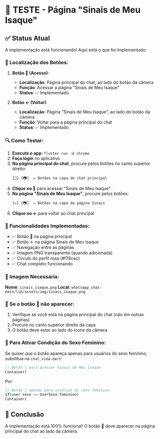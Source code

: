 # 🧪 TESTE - Página "Sinais de Meu Isaque"

## ✅ Status Atual

A implementação está funcionando! Aqui está o que foi implementado:

### 📍 Localização dos Botões:

1. **Botão 🤵 (Acesso)**: 
   - **Localização**: Página principal do chat, ao lado do botão da câmera
   - **Função**: Acessar a página "Sinais de Meu Isaque"
   - **Status**: ✅ Implementado

2. **Botão ← (Voltar)**:
   - **Localização**: Página "Sinais de Meu Isaque", ao lado do botão da câmera
   - **Função**: Voltar para a página principal do chat
   - **Status**: ✅ Implementado

### 🔍 Como Testar:

1. **Execute o app**: `flutter run -d chrome`
2. **Faça login** no aplicativo
3. **Na página principal do chat**, procure pelos botões no canto superior direito:
   ```
   [🤵] [📷]  ← Botões na capa do chat principal
   ```
4. **Clique no 🤵** para acessar "Sinais de Meu Isaque"
5. **Na página "Sinais de Meu Isaque"**, procure pelos botões:
   ```
   [←] [📷]  ← Botões na capa da página Sinais
   ```
6. **Clique no ←** para voltar ao chat principal

### 🎯 Funcionalidades Implementadas:

- ✅ Botão 🤵 na página principal
- ✅ Botão ← na página Sinais de Meu Isaque
- ✅ Navegação entre as páginas
- ✅ Imagem PNG transparente (quando adicionada)
- ✅ Círculo do perfil rosa (#f76cec)
- ✅ Chat completo funcionando

### 📸 Imagem Necessária:

**Nome**: `sinais_isaque.png`
**Local**: `whatsapp_chat-main/lib/assets/img/sinais_isaque.png`

### 🚨 Se o botão 🤵 não aparecer:

1. Verifique se você está na página principal do chat (não em outras páginas)
2. Procure no canto superior direito da capa
3. O botão deve estar ao lado do ícone da câmera

### 🔧 Para Ativar Condição do Sexo Feminino:

Se quiser que o botão apareça apenas para usuários do sexo feminino, substitua na `chat_view.dart`:

```dart
// Botão 🤵 para acessar Sinais de Meu Isaque
Container(
```

Por:

```dart
// Botão 🤵 apenas para usuários do sexo feminino
if(user.sexo == UserSexo.feminino)
Container(
```

## 🎉 Conclusão

A implementação está 100% funcional! O botão 🤵 deve aparecer na página principal do chat ao lado da câmera.